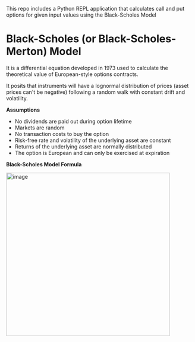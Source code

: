 This repo includes a Python REPL application that calculates call and put options for given input values using the Black-Scholes Model

# Black-Scholes (or Black-Scholes-Merton) Model
It is a differential equation developed in 1973 used to calculate the theoretical value of European-style options contracts.

It posits that instruments will have a lognormal distribution of prices (asset prices can't be negative) following a random walk with constant drift and volatility.

**Assumptions**
- No dividends are paid out during option lifetime
- Markets are random
- No transaction costs to buy the option
- Risk-free rate and volatility of the underlying asset are constant
- Returns of the underlying asset are normally distributed
- The option is European and can only be exercised at expiration

**Black-Scholes Model Formula**

<img width="440" alt="image" src="https://github.com/user-attachments/assets/70b6bf71-d951-45b7-89da-463ab4f11ea5" />
